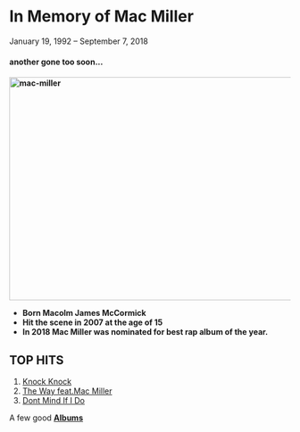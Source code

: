<html>
	<body>
		<head>
			<title>In Memory of Mack Miller</title>
		</head>
		<h1>In Memory of Mac Miller </h1>
			<p>January 19, 1992 – September 7, 2018</p>
		<h4>another gone too soon...<h4>
		<img src ="http://www.stampthewax.com/wp-content/uploads/2014/06/mac-miller.jpg" alt="mac-miller" title="mac-miller with an umbrella"
		width="600" height="400"/>
	<ul>
		<li>Born <b>Macolm James McCormick</b></li>
		<li>Hit the scene in 2007 at the age of 15</li>
		<li>In 2018 Mac Miller was nominated for best rap album of the year.</li> 
	</ul>
	<h2>TOP HITS</h2>
	<ol>
		<li><a href="https://www.youtube.com/watch?v=6bMmhKz6KXg">Knock Knock</a></li>
		<li><a href="https://www.youtube.com/watch?v=_sV0S8qWSy0">The Way feat.Mac Miller</a></li>
		<li><a href="https://www.youtube.com/watch?v=8bL3znGwXFc">Dont Mind If I Do</a></li>
	</ol>
		<p>A few good <a href ="/Albums-Page.html" target ="_blank"><b>Albums</b></a></p>
	</body>
<html>
